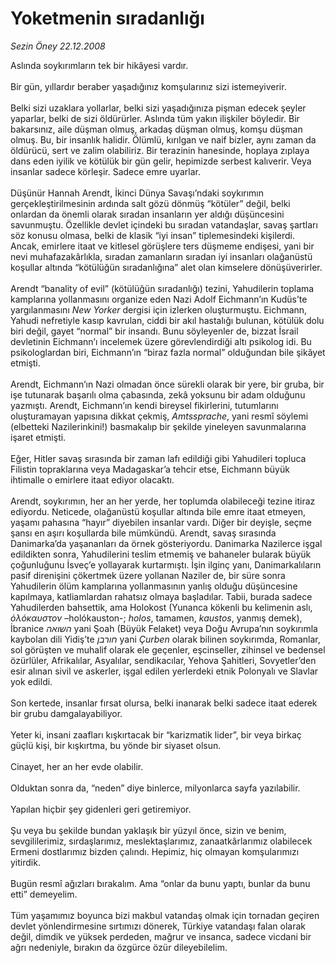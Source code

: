 # Yoketmenin sıradanlığı

*Sezin Öney 22.12.2008*

<div class="taraf_structure_2col_1zq">
<div class="margen_n">



 <p>Aslında soykırımların tek bir hikâyesi vardır. <br/><br/>Bir gün, yıllardır beraber yaşadığınız komşularınız sizi istemeyiverir. <br/><br/>Belki sizi uzaklara yollarlar, belki sizi yaşadığınıza pişman edecek şeyler yaparlar, belki de sizi öldürürler. Aslında tüm yakın ilişkiler böyledir. Bir bakarsınız, aile düşman olmuş, arkadaş düşman olmuş, komşu düşman olmuş. Bu, bir insanlık halidir. Ölümlü, kırılgan ve naif bizler, aynı zaman da öldürücü, sert ve zalim olabiliriz. Bir terazinin hanesinde, hoplaya zıplaya dans eden iyilik ve kötülük bir gün gelir, hepimizde serbest kalıverir. Veya insanlar sadece körleşir. Sadece emre uyarlar. <br/><br/>Düşünür Hannah Arendt, İkinci Dünya Savaşı’ndaki soykırımın gerçekleştirilmesinin ardında salt gözü dönmüş “kötüler” değil, belki onlardan da önemli olarak sıradan insanların yer aldığı düşüncesini savunmuştu. Özellikle devlet içindeki bu sıradan vatandaşlar, savaş şartları söz konusu olmasa, belki de klasik “iyi insan” tiplemesindeki kişilerdi. Ancak, emirlere itaat ve kitlesel görüşlere ters düşmeme endişesi, yani bir nevi muhafazakârlıkla, sıradan zamanların sıradan iyi insanları olağanüstü koşullar altında “kötülüğün sıradanlığına” alet olan kimselere dönüşüverirler. <br/><br/>Arendt “banality of evil” (kötülüğün sıradanlığı) tezini, Yahudilerin toplama kamplarına yollanmasını organize eden Nazi Adolf Eichmann’ın Kudüs’te yargılanmasını <i>New Yorker</i> dergisi için izlerken oluşturmuştu. Eichmann, Yahudi nefretiyle kasıp kavrulan, ciddi bir akıl hastalığı bulunan, kötülük dolu biri değil, gayet “normal” bir insandı. Bunu söyleyenler de, bizzat İsrail devletinin Eichmann’ı incelemek üzere görevlendirdiği altı psikolog idi. Bu psikologlardan biri, Eichmann’ın “biraz fazla normal” olduğundan bile şikâyet etmişti. <br/><br/>Arendt, Eichmann’ın Nazi olmadan önce sürekli olarak bir yere, bir gruba, bir işe tutunarak başarılı olma çabasında, zekâ yoksunu bir adam olduğunu yazmıştı. Arendt, Eichmann’ın kendi bireysel fikirlerini, tutumlarını oluşturamayan yapısına dikkat çekmiş, <i>Amtssprache</i>, yani resmî söylemi (elbetteki Nazilerinkini!) basmakalıp bir şekilde yineleyen savunmalarına işaret etmişti. <br/><br/>Eğer, Hitler savaş sırasında bir zaman lafı edildiği gibi Yahudileri topluca Filistin topraklarına veya Madagaskar’a tehcir etse, Eichmann büyük ihtimalle o emirlere itaat ediyor olacaktı. <br/><br/>Arendt, soykırımın, her an her yerde, her toplumda olabileceği tezine itiraz ediyordu. Neticede, olağanüstü koşullar altında bile emre itaat etmeyen, yaşamı pahasına “hayır” diyebilen insanlar vardı. Diğer bir deyişle, seçme şansı en aşırı koşullarda bile mümkündü. Arendt, savaş sırasında Danimarka’da yaşananları da örnek gösteriyordu. Danimarka Nazilerce işgal edildikten sonra, Yahudilerini teslim etmemiş ve bahaneler bularak büyük çoğunluğunu İsveç’e yollayarak kurtarmıştı. İşin ilginç yanı, Danimarkalıların pasif direnişini çökertmek üzere yollanan Naziler de, bir süre sonra Yahudilerin ölüm kamplarına yollanmasının yanlış olduğu düşüncesine kapılmaya, katliamlardan rahatsız olmaya başladılar. Tabii, burada sadece Yahudilerden bahsettik, ama Holokost (Yunanca kökenli bu kelimenin aslı,<i> ὁλόκαυστον</i> –holókauston-; <i>holos</i>, tamamen, <i>kaustos</i>, yanmış demek), İbranice <i>השואה </i>yani<i> </i>Şoah (Büyük Felaket) veya Doğu Avrupa’nın soykırımla kaybolan dili Yidiş’te <i>חורבן</i> yani <i>Çurben</i> olarak bilinen soykırımda, Romanlar, sol görüşten ve muhalif olarak ele geçenler, eşcinseller, zihinsel ve bedensel özürlüler, Afrikalılar, Asyalılar, sendikacılar, Yehova Şahitleri, Sovyetler’den esir alınan sivil ve askerler, işgal edilen yerlerdeki etnik Polonyalı ve Slavlar yok edildi. <br/><br/>Son kertede, insanlar fırsat olursa, belki inanarak belki sadece itaat ederek bir grubu damgalayabiliyor. <br/><br/>Yeter ki, insani zaafları kışkırtacak bir “karizmatik lider”, bir veya birkaç güçlü kişi, bir kışkırtma, bu yönde bir siyaset olsun. <br/><br/>Cinayet, her an her evde olabilir. <br/><br/>Olduktan sonra da, “neden” diye binlerce, milyonlarca sayfa yazılabilir. <br/><br/>Yapılan hiçbir şey gidenleri geri getiremiyor. <br/><br/>Şu veya bu şekilde bundan yaklaşık bir yüzyıl önce, sizin ve benim, sevgililerimiz, sırdaşlarımız, meslektaşlarımız, zanaatkârlarımız olabilecek Ermeni dostlarımız bizden çalındı. Hepimiz, hiç olmayan komşularımızı yitirdik. <br/><br/>Bugün resmî ağızları bırakalım. Ama “onlar da bunu yaptı, bunlar da bunu etti” demeyelim. <br/><br/>Tüm yaşamımız boyunca bizi makbul vatandaş olmak için tornadan geçiren devlet yönlendirmesine sırtımızı dönerek, Türkiye vatandaşı falan olarak değil, dimdik ve yüksek perdeden, mağrur ve insanca, sadece vicdani bir ağrı nedeniyle, bırakın da özgürce özür dileyebilelim.</p>
<br/>
<br/>
<br/>



<br/>


<div id="taraf_not">
</div>

</div>


</div>
